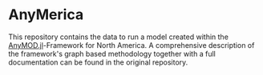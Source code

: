 # AnyMerica

This repository contains the data to run a model created within the [AnyMOD.jl](https://github.com/leonardgoeke/AnyMOD.jl)-Framework for North America. 
A comprehensive description of the framework's graph based methodology together with a full documentation can be found in the original repository.